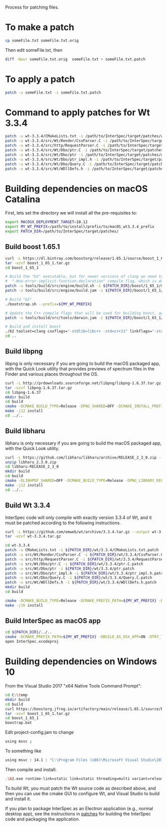 Process for patching files.

# To make a patch
```bash
cp someFile.txt someFile.txt.orig
```
Then edit someFile.txt, then

```bash
diff -Naur someFile.txt.orig  someFile.txt > someFile.txt.patch
```

# To apply a patch
```bash
patch -u someFile.txt -i someFile.txt.patch
```

# Command to apply patches for Wt 3.3.4
```bash
patch -u wt-3.3.4/CMakeLists.txt -i /path/to/InterSpec/target/patches/wt/3.3.4/CMakeLists.txt.patch
patch -u wt-3.3.4/src/Wt/Render/CssParser.C -i /path/to/InterSpec/target/patches/wt/3.3.4/CssParser.C.patch
patch -u wt-3.3.4/src/http/RequestParser.C -i /path/to/InterSpec/target/patches/wt/3.3.4/RequestParser.C.patch
patch -u wt-3.3.4/src/Wt/Dbo/ptr.C -i /path/to/InterSpec/target/patches/wt/3.3.4/ptr.C.patch
patch -u wt-3.3.4/src/Wt/Dbo/ptr -i /path/to/InterSpec/target/patches/wt/3.3.4/ptr.patch
patch -u wt-3.3.4/src/Wt/Dbo/ptr_impl.h -i /path/to/InterSpec/target/patches/wt/3.3.4/ptr_impl.h.patch
patch -u wt-3.3.4/src/Wt/Dbo/Query.C -i /path/to/InterSpec/target/patches/wt/3.3.4/Query.C.patch
patch -u wt-3.3.4/src/Wt/WDllDefs.h -i /path/to/InterSpec/target/patches/wt/3.3.4/WDllDefs.h.patch
```


# Building dependencies on macOS Catalina
First, lets set the directory we will install all the pre-requisites to:
```bash
export MACOSX_DEPLOYMENT_TARGET=10.12
export MY_WT_PREFIX=/path/to/install/prefix/to/macOS_wt3.3.4_prefix
export PATCH_DIR=/path/to/InterSpec/target/patches/
```

## Build boost 1.65.1
```bash
curl -L https://dl.bintray.com/boostorg/release/1.65.1/source/boost_1_65_1.tar.gz --output boost_1_65_1.tar.gz
tar -xzvf boost_1_65_1.tar.gz
cd boost_1_65_1

# Build the "b2" executable, but for newer versions of clang we need to add the
#  "-Wno-error-implicit-function-declaration" compile flag, which is done by:
patch -u tools/build/src/engine/build.sh -i ${PATCH_DIR}/boost/1_65_1/macOS/build.sh.patch
patch -u tools/build/src/engine/build.jam -i ${PATCH_DIR}/boost/1_65_1/macOS/build.jam.patch

# Build "b2"
./bootstrap.sh --prefix=${MY_WT_PREFIX}

# Update the C++ compile flags that will be used for building boost, again for the newer clang
patch -u tools/build/src/tools/darwin.jam -i ${PATCH_DIR}/boost/1_65_1/macOS/darwin.jam.patch

# Build and install boost
./b2 toolset=clang cxxflags="-stdlib=libc++ -std=c++11" linkflags="-stdlib=libc++ -std=c++11" --prefix=${MY_WT_PREFIX} link=static variant=release threading=multi --build-dir=macOS_build -j12 install
cd ..
```

## Build libpng
libpng is only necessary if you are going to build the macOS packaged app, with the Quick Look utility that provides previews of spectrum files in the Finder and various places throughout the OS.
```bash
curl -L http://prdownloads.sourceforge.net/libpng/libpng-1.6.37.tar.gz --output libpng-1.6.37.tar.gz
tar -xzvf libpng-1.6.37.tar.gz
cd libpng-1.6.37
mkdir build
cd build
cmake -DCMAKE_BUILD_TYPE=Release -DPNG_SHARED=OFF -DCMAKE_INSTALL_PREFIX=${MY_WT_PREFIX} ..
make -j12 install
cd ../..
```

## Build libharu
libharu is only necessary if you are going to build the macOS packaged app, with the Quick Look utility.
```bash
curl -L https://github.com/libharu/libharu/archive/RELEASE_2_3_0.zip --output libharu_2.3.0.zip
unzip libharu_2.3.0.zip
cd libharu-RELEASE_2_3_0
mkdir build
cd build
cmake -DLIBHPDF_SHARED=OFF -DCMAKE_BUILD_TYPE=Release -DPNG_LIBRARY_RELEASE= -DPNG_LIBRARY_RELEASE=${MY_WT_PREFIX}/lib/libpng.a -DPNG_PNG_INCLUDE_DIR=${MY_WT_PREFIX}/include -DCMAKE_INSTALL_PREFIX=${MY_WT_PREFIX} ..
make -j12 install
cd ../..
```

## Build Wt 3.3.4
InterSpec code will only compile with exactly version 3.3.4 of Wt, and it must be patched according to the following instructions.

```bash
curl -L https://github.com/emweb/wt/archive/3.3.4.tar.gz --output wt-3.3.4.tar.gz
tar -xzvf wt-3.3.4.tar.gz

cd wt-3.3.4
patch -u CMakeLists.txt -i ${PATCH_DIR}/wt/3.3.4/CMakeLists.txt.patch
patch -u src/Wt/Render/CssParser.C -i ${PATCH_DIR}/wt/3.3.4/CssParser.C.patch
patch -u src/http/RequestParser.C -i ${PATCH_DIR}/wt/3.3.4/RequestParser.C.patch
patch -u src/Wt/Dbo/ptr.C -i ${PATCH_DIR}/wt/3.3.4/ptr.C.patch
patch -u src/Wt/Dbo/ptr -i ${PATCH_DIR}/wt/3.3.4/ptr.patch
patch -u src/Wt/Dbo/ptr_impl.h -i ${PATCH_DIR}/wt/3.3.4/ptr_impl.h.patch
patch -u src/Wt/Dbo/Query.C -i ${PATCH_DIR}/wt/3.3.4/Query.C.patch
patch -u src/Wt/WDllDefs.h -i ${PATCH_DIR}/wt/3.3.4/WDllDefs.h.patch
mkdir build
cd build

cmake -DCMAKE_BUILD_TYPE=Release -DCMAKE_PREFIX_PATH=${MY_WT_PREFIX} -DBoost_INCLUDE_DIR=${MY_WT_PREFIX}/include -DBOOST_PREFIX=${MY_WT_PREFIX} -DSHARED_LIBS=OFF -DCMAKE_INSTALL_PREFIX=${MY_WT_PREFIX} -DHARU_PREFIX=${MY_WT_PREFIX} -DHARU_LIB=${MY_WT_PREFIX}/lib/libhpdfs.a -DENABLE_SSL=OFF -DCONNECTOR_FCGI=OFF -DBUILD_EXAMPLES=OFF -DBUILD_TESTS=OFF -DENABLE_MYSQL=OFF -DENABLE_POSTGRES=OFF -DINSTALL_FINDWT_CMAKE_FILE=ON -DHTTP_WITH_ZLIB=OFF -DWT_CPP_11_MODE="-std=c++11" -DCONFIGURATION=data/config/wt_config_osx.xml -DWTHTTP_CONFIGURATION=data/config/wthttpd -DCONFIGDIR=${MY_WT_PREFIX}/etc/wt ..
make -j16 install
```

## Build InterSpec as macOS app
```bash
cd ${PATCH_DIR}/../..
cmake -DCMAKE_PREFIX_PATH=${MY_WT_PREFIX} -DBUILD_AS_OSX_APP=ON -DTRY_TO_STATIC_LINK=ON -DUSE_SPECRUM_FILE_QUERY_WIDGET=ON -DUSE_TERMINAL_WIDGET=ON -G Xcode ..
open InterSpec.xcodeproj
```


# Building dependencies on Windows 10 

From the Visual Studio 2017 "x64 Native Tools Command Prompt":
```bash
cd C:\temp
mkdir build
cd build
curl https://boostorg.jfrog.io/artifactory/main/release/1.65.1/source/boost_1_65_1.tar.gz --output boost_1_65_1.tar.gz
tar -xzvf boost_1_65_1.tar.gz
cd boost_1_65_1
boostrap.bat
```

Edit project-config.jam to change
```bash
using msvc ;
```
To something like
```bash
using msvc : 14.1 : "C:\Program Files (x86)\Microsoft Visual Studio\2017\BuildTools\VC\Tools\MSVC\14.16.27023\bin\Hostx86\x86\cl.exe";
```

Then compile and install:

```bash
.\b2.exe runtime-link=static link=static threading=multi variant=release address-model=64 architecture=x86 msvcver=msvc-14.1 --prefix=C:\install\msvc2017\x64\boost_1_65_1 --build-dir=win_build -j8 install
```

To build Wt, you must patch the Wt source code as described above, and then you can use the cmake GUI to configure Wt, and Visual Studio to build and install it.

If you plan to package InterSpec as an Electron application (e.g., normal desktop app), see the instructions in [patches](/target/electron/) for building the InterSpec code and packaging the application.